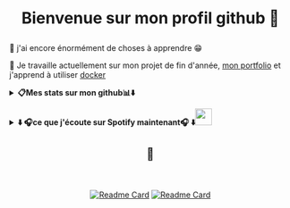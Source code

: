 # <p align="center"> Bienvenue sur mon profil github 👋 </p>

<!--
**ay-belbachir/ay-belbachir** is a ✨ _special_ ✨ repository because its `README.md` (this file) appears on your GitHub profile.

Here are some ideas to get you started:

- 👯 I’m looking to collaborate on ...
- 🤔 I’m looking for help with ...
- 💬 Ask me about ...
- 📫 How to reach me: ...
- 
-->



:seedling:  j'ai encore énormément de choses à apprendre :grin:

:telescope: Je travaille actuellement sur mon projet de fin d'année, [mon portfolio](https://github.com/ay-belbachir/portefolio_Ayoub_Belbachir_SIO_SISR) et j'apprend à utiliser [docker](https://www.docker.com/)



**<details><summary>:clipboard:Mes stats sur mon github:bar_chart:⬇️</summary>**

[![Top Langs](https://github-readme-stats.vercel.app/api/top-langs/?username=ay-belbachir&layout=compact&theme=tokyonight)](https://github.com/ay-belbachir/github-readme-stats) [![Anurag's GitHub stats](https://github-readme-stats.vercel.app/api?username=ay-belbachir&theme=tokyonight&hide=prs,issues,contribs&show_icons=1&count_private=1)](https://github.com/ay-belbachir/github-readme-stats?target=_blank)
    
</details>

 **<details><summary>⬇️ :headphones:ce que j'écoute sur Spotify maintenant:headphones: ⬇️<img src="https://raw.githubusercontent.com/FortAwesome/Font-Awesome/2360bd54ca4abe8e013d424e6679a397e9b717c8/svgs/brands/spotify.svg" width="30" height="30" > </summary>**

&nbsp;<p align="center">[![Spotify](https://spotify-now-playing-azure-xi.vercel.app/api/spotify?background_color=1a1b27)](https://open.spotify.com/user/s1uhanss3zqunmbbbf7hk2x32)
  </details>
  </p>
 
## <p align="center"> :pushpin: </p>
  
  
&nbsp;<p align="center">[![Readme Card](https://github-readme-stats.vercel.app/api/pin/?username=ay-belbachir&repo=SCRIPT_AD_NPS&theme=tokyonight)](https://github.com/ay-belbachir/SCRIPT_AD_NPS?target=_blank) [![Readme Card](https://github-readme-stats.vercel.app/api/pin/?username=ay-belbachir&repo=portefolio_Ayoub_Belbachir_SIO_SISR&theme=tokyonight)](https://github.com/ay-belbachir/portefolio_Ayoub_Belbachir_SIO_SISR?target=_blank)
</p>



<!--⚡ Fun fact: le dev n'est pas ma specialité :wink: -->
